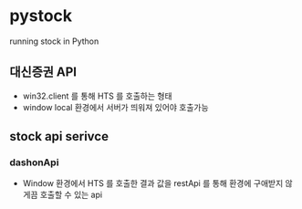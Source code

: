 # pystock
running stock in Python 

## 대신증권 API
- win32.client 를 통해 HTS 를 호출하는 형태
- window local 환경에서 서버가 띄워져 있어야 호출가능

## stock api serivce

### dashonApi
- Window 환경에서 HTS 를 호출한 결과 값을 restApi 를 통해 환경에 구애받지 않게끔 호출할 수 있는 api